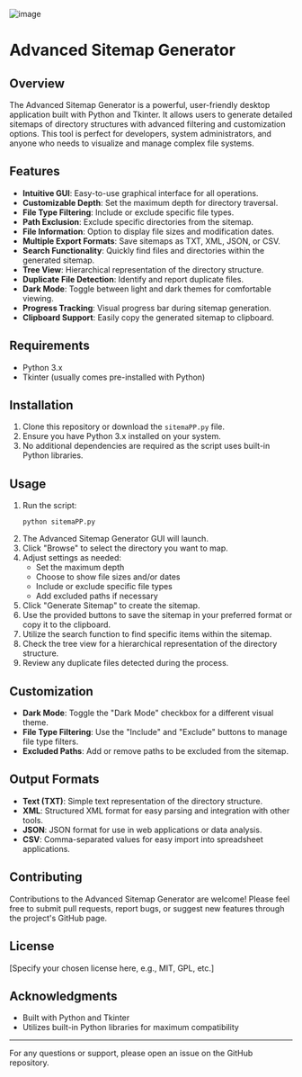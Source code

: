 ![image](https://github.com/user-attachments/assets/03805d6a-cd4e-4acd-8824-f0185b14a9fe)


# Advanced Sitemap Generator

## Overview

The Advanced Sitemap Generator is a powerful, user-friendly desktop application built with Python and Tkinter. It allows users to generate detailed sitemaps of directory structures with advanced filtering and customization options. This tool is perfect for developers, system administrators, and anyone who needs to visualize and manage complex file systems.

## Features

- **Intuitive GUI**: Easy-to-use graphical interface for all operations.
- **Customizable Depth**: Set the maximum depth for directory traversal.
- **File Type Filtering**: Include or exclude specific file types.
- **Path Exclusion**: Exclude specific directories from the sitemap.
- **File Information**: Option to display file sizes and modification dates.
- **Multiple Export Formats**: Save sitemaps as TXT, XML, JSON, or CSV.
- **Search Functionality**: Quickly find files and directories within the generated sitemap.
- **Tree View**: Hierarchical representation of the directory structure.
- **Duplicate File Detection**: Identify and report duplicate files.
- **Dark Mode**: Toggle between light and dark themes for comfortable viewing.
- **Progress Tracking**: Visual progress bar during sitemap generation.
- **Clipboard Support**: Easily copy the generated sitemap to clipboard.

## Requirements

- Python 3.x
- Tkinter (usually comes pre-installed with Python)

## Installation

1. Clone this repository or download the `sitemaPP.py` file.
2. Ensure you have Python 3.x installed on your system.
3. No additional dependencies are required as the script uses built-in Python libraries.

## Usage

1. Run the script:
   ```
   python sitemaPP.py
   ```
2. The Advanced Sitemap Generator GUI will launch.
3. Click "Browse" to select the directory you want to map.
4. Adjust settings as needed:
   - Set the maximum depth
   - Choose to show file sizes and/or dates
   - Include or exclude specific file types
   - Add excluded paths if necessary
5. Click "Generate Sitemap" to create the sitemap.
6. Use the provided buttons to save the sitemap in your preferred format or copy it to the clipboard.
7. Utilize the search function to find specific items within the sitemap.
8. Check the tree view for a hierarchical representation of the directory structure.
9. Review any duplicate files detected during the process.

## Customization

- **Dark Mode**: Toggle the "Dark Mode" checkbox for a different visual theme.
- **File Type Filtering**: Use the "Include" and "Exclude" buttons to manage file type filters.
- **Excluded Paths**: Add or remove paths to be excluded from the sitemap.

## Output Formats

- **Text (TXT)**: Simple text representation of the directory structure.
- **XML**: Structured XML format for easy parsing and integration with other tools.
- **JSON**: JSON format for use in web applications or data analysis.
- **CSV**: Comma-separated values for easy import into spreadsheet applications.

## Contributing

Contributions to the Advanced Sitemap Generator are welcome! Please feel free to submit pull requests, report bugs, or suggest new features through the project's GitHub page.

## License

[Specify your chosen license here, e.g., MIT, GPL, etc.]

## Acknowledgments

- Built with Python and Tkinter
- Utilizes built-in Python libraries for maximum compatibility

---

For any questions or support, please open an issue on the GitHub repository.
